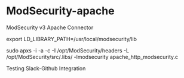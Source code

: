 # ModSecurity-apache
ModSecurity v3 Apache Connector

export LD_LIBRARY_PATH=/usr/local/modsecurity/lib

sudo apxs -i -a -c -I /opt/ModSecurity/headers -L /opt/ModSecurity/src/.libs/ -lmodsecurity apache_http_modsecurity.c


Testing Slack-Github Integration 
